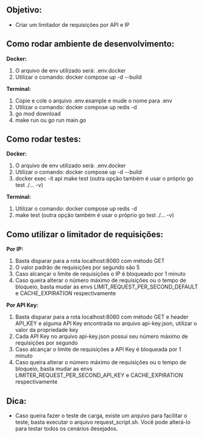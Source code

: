 ## Objetivo:

- Criar um limitador de requisições por API e IP

## Como rodar ambiente de desenvolvimento:

**Docker:**

1. O arquivo de env utilizado será: .env.docker
2. Utilizar o comando: docker compose up -d --build

**Terminal:**

1.  Copie e cole o arquivo .env.example e mude o nome para .env
2.  Utilizar o comando: docker compose up redis -d
3.  go mod download
4.  make run ou go run main.go

## Como rodar testes:

**Docker:**

1.  O arquivo de env utilizado será: .env.docker
2.  Utilizar o comando: docker compose up -d --build
3.  docker exec -it api make test (outra opção também é usar o próprio go test ./... -v)

**Terminal:**

1.  Utilizar o comando: docker compose up redis -d
2.  make test (outra opção também é usar o próprio go test ./... -v)

## Como utilizar o limitador de requisições:

**Por IP:**

1.  Basta disparar para a rota localhost:8080 com método GET
2.  O valor padrão de requisições por segundo são 5
3.  Caso alcançar o limite de requisições o IP é bloqueado por 1 minuto
4.  Caso queira alterar o número máximo de requisições ou o tempo de bloqueio, basta mudar as envs LIMIT_REQUEST_PER_SECOND_DEFAULT e CACHE_EXPIRATION respectivamente

**Por API Key:**

1. Basta disparar para a rota localhost:8080 com método GET e header API_KEY e alguma API Key encontrada no arquivo api-key.json, utilizar o valor da propriedade key
2. Cada API Key no arquivo api-key.json possui seu número máximo de requisições por segundo
3. Caso alcançar o limite de requisições a API Key é bloqueada por 1 minuto
4. Caso queira alterar o número máximo de requisições ou o tempo de bloqueio, basta mudar as envs LIMITER_REQUEST_PER_SECOND_API_KEY e CACHE_EXPIRATION respectivamente

## Dica:

- Caso queira fazer o teste de carga, existe um arquivo para facilitar o teste, basta executar o arquivo request_script.sh. Você pode alterá-lo para testar todos os cenários desejados.
